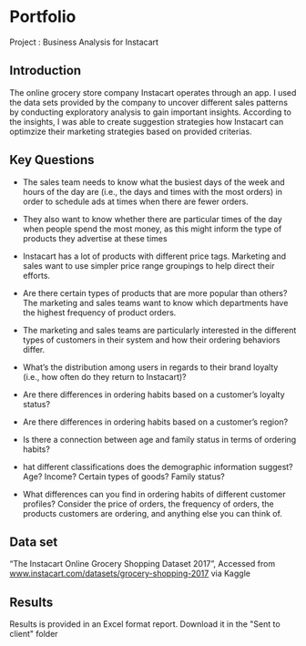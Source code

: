 # Portfolio
Project : Business Analysis for Instacart

## Introduction
The online grocery store company Instacart operates through an app. I used the data sets provided by the company to uncover different sales patterns by conducting exploratory analysis to gain important insights. According to the insights, I was able to create suggestion strategies how Instacart can optimzize their marketing strategies based on provided criterias.

## Key Questions
* The sales team needs to know what the busiest days of the week and hours of the day are (i.e., the days and times with the most orders) in order to schedule ads at times when there are fewer orders.
  
* They also want to know whether there are particular times of the day when people spend the most money, as this might inform the type of products they advertise at these times

* Instacart has a lot of products with different price tags. Marketing and sales want to use simpler price range groupings to help direct their efforts.

* Are there certain types of products that are more popular than others? The marketing and sales teams want to know which departments have the highest frequency of product orders.

* The marketing and sales teams are particularly interested in the different types of customers in their system and how their ordering behaviors differ.

* What’s the distribution among users in regards to their brand loyalty (i.e., how often do they return to Instacart)?

* Are there differences in ordering habits based on a customer’s loyalty status?

* Are there differences in ordering habits based on a customer’s region?

* Is there a connection between age and family status in terms of ordering
habits?

* hat different classifications does the demographic information suggest?
Age? Income? Certain types of goods? Family status?

* What differences can you find in ordering habits of different customer
profiles? Consider the price of orders, the frequency of orders, the products customers are ordering, and anything else you can think of.

## Data set
“The Instacart Online Grocery Shopping
Dataset 2017”, Accessed from www.instacart.com/datasets/grocery-shopping-2017 via Kaggle 

## Results
Results is provided in an Excel format report. 
Download it in the "Sent to client" folder
